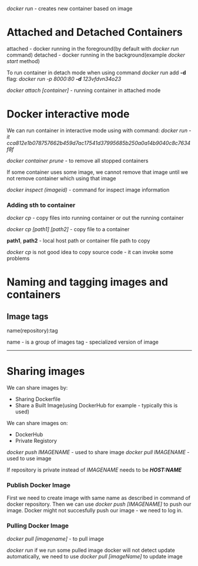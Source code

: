 _docker run_ - creates new container based on image

# Attached and Detached Containers

attached - docker running in the foreground(by default with _docker run_ command)
detached - docker running in the background(example _docker start_ method)

To run container in detach mode when using command _docker run_ add **-d** flag: _docker run -p 8000:80 **-d** 123vfdvn34o23_

_docker attach [container]_ - running container in attached mode


# Docker interactive mode
We can run container in interactive mode using with command: _docker run -it cca812e1b078757662b459d7ac17541d37995685b250a0a14b9040c8c7634f8f_

_docker container prune_ - to remove all stopped containers

If some container uses some image, we cannot remove that image until we not remove container which using that image

_docker inspect (imageid)_ - command for inspect image information

### Adding sth to container
_docker cp_ - copy files into running container or out the running container

_docker cp [path1] [path2]_ - copy file to a container

**path1**, **path2** - local host path or container file path to copy

_docker cp_ is not good idea to copy source code - it can invoke some problems


# Naming and tagging images and containers

## Image tags

name(repository):tag

name - is a group of images
tag - specialized version of image

---

# Sharing images

We can share images by:
- Sharing Dockerfile
- Share a Built Image(using DockerHub for example - typically this is used)

We can share images on:
- DockerHub
- Private Registory

_docker push IMAGENAME_ - used to share image
_docker pull IMAGENAME_ - used to use image

If repository is private instead of _IMAGENAME_ needs to be ***HOST:NAME***

### Publish Docker Image

First we need to create image with same name as described in command of docker repository. Then we can use _docker push [IMAGENAME]_ to push our image. Docker might not succesfully push our image - we need to log in.

### Pulling Docker Image
_docker pull [imagename]_ - to pull image

_docker run_ if we run some pulled image docker will not detect update automatically, we need to use _docker pull [imageName]_ to update image